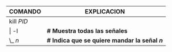 | COMANDO  | EXPLICACION  |
|----------|--------------|
|kill *PID* |  |
|  \|  -l | **# Muestra todas las señales** |
|  \\_ *n* | **# Indica que se quiere mandar la señal *n*** |
